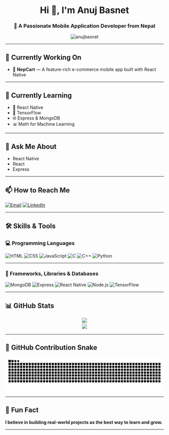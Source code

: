 <h1 align="center">Hi 👋, I'm Anuj Basnet</h1>
<h3 align="center">🚀 A Passionate Mobile Application Developer from Nepal</h3>

<p align="center">
  <img src="https://komarev.com/ghpvc/?username=anujbasnet&label=Profile%20views&color=0e75b6&style=flat" alt="anujbasnet" />
</p>

---

## 🚧 Currently Working On
- 🛒 **NepCart** — A feature-rich e-commerce mobile app built with React Native

---

## 🌱 Currently Learning
- 📱 React Native  
- 🧠 TensorFlow  
- 🌐 Express & MongoDB  
- 📊 Math for Machine Learning  

---

## 💬 Ask Me About
- React Native  
- React  
- Express  

---

## 📫 How to Reach Me

<p align="left">
  <a href="mailto:anjbas123@gmail.com"><img src="https://img.shields.io/badge/Gmail-D14836?style=for-the-badge&logo=gmail&logoColor=white" alt="Email" /></a>
  <a href="https://www.linkedin.com/in/anuj-basnet-544116269/"><img src="https://img.shields.io/badge/LinkedIn-0077B5?style=for-the-badge&logo=linkedin&logoColor=white" alt="LinkedIn" /></a>
</p>

---

## 🛠️ Skills & Tools

### 💻 Programming Languages

<p>
  <img src="https://cdn.jsdelivr.net/gh/devicons/devicon/icons/html5/html5-original.svg" width="40" alt="HTML" />
  <img src="https://cdn.jsdelivr.net/gh/devicons/devicon/icons/css3/css3-original.svg" width="40" alt="CSS" />
  <img src="https://cdn.jsdelivr.net/gh/devicons/devicon/icons/javascript/javascript-original.svg" width="40" alt="JavaScript" />
  <img src="https://cdn.jsdelivr.net/gh/devicons/devicon/icons/c/c-original.svg" width="40" alt="C" />
  <img src="https://cdn.jsdelivr.net/gh/devicons/devicon/icons/cplusplus/cplusplus-original.svg" width="40" alt="C++" />
  <img src="https://cdn.jsdelivr.net/gh/devicons/devicon/icons/python/python-original.svg" width="40" alt="Python" />
</p>

---

### 🚀 Frameworks, Libraries & Databases

<p>
  <img src="https://cdn.jsdelivr.net/gh/devicons/devicon/icons/mongodb/mongodb-original.svg" width="40" alt="MongoDB" />
  <img src="https://cdn.jsdelivr.net/gh/devicons/devicon/icons/express/express-original.svg" width="40" alt="Express" />
  <img src="https://cdn.jsdelivr.net/gh/devicons/devicon/icons/react/react-original.svg" width="40" alt="React Native" />
  <img src="https://cdn.jsdelivr.net/gh/devicons/devicon/icons/nodejs/nodejs-original.svg" width="40" alt="Node.js" />
  <img src="https://cdn.jsdelivr.net/gh/devicons/devicon/icons/tensorflow/tensorflow-original.svg" width="40" alt="TensorFlow" />
</p>

---

## 📊 GitHub Stats

<p align="center">
  <img src="https://github-readme-stats.vercel.app/api?username=anujbasnet&show_icons=true&theme=radical" />
  <br />
  <img src="https://github-readme-stats.vercel.app/api/top-langs/?username=anujbasnet&layout=compact&theme=radical" />
</p>

---

## 🐍 GitHub Contribution Snake

<p align="center">
  <img src="https://github.com/anujbasnet/anujbasnet/blob/output/github-contribution-grid-snake.svg" alt="snake gif" />
</p>

---

## 🎯 Fun Fact
**I believe in building real-world projects as the best way to learn and grow.**

---
